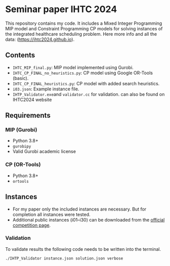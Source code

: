 
# Seminar paper IHTC 2024

This repository contains my code. It includes a Mixed Integer Programming MIP model and Constraint Programming CP models for solving instances of the integrated healthcare scheduling problem. Here more info and all the data: (https://ihtc2024.github.io).

## Contents

- `IHTC_MIP_final.py`: MIP model implemented using Gurobi.
- `IHTC_CP_FINAL_no_heuristics.py`: CP model using Google OR-Tools (basic).
- `IHTC_CP_FINAL_heuristics.py`: CP model with added search heuristics.
- `i03.json`: Example instance file.
- `IHTP_Validator.exe`and `validator.cc` for validation. can also be found on IHTC2024 website

## Requirements

### MIP (Gurobi)
- Python 3.8+
- `gurobipy`
- Valid Gurobi academic license

### CP (OR-Tools)
- Python 3.8+
- `ortools`

## Instances
- For my paper only the included instances are necessary. But for completion all instances were tested.
- Additional public instances (i01–i30) can be downloaded from the [official competition page](https://ihtc2024.github.io).

### Validation
To validate results the following code needs to be written into the terminal. 
````bash
./IHTP_Validator instance.json solution.json verbose
